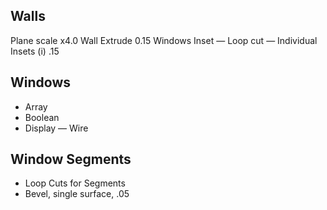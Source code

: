 ## Walls
Plane scale x4.0
Wall Extrude 0.15
Windows Inset — Loop cut — Individual Insets (i) .15

## Windows
+ Array
+ Boolean
+ Display — Wire

## Window Segments
+ Loop Cuts for Segments
+ Bevel, single surface, .05